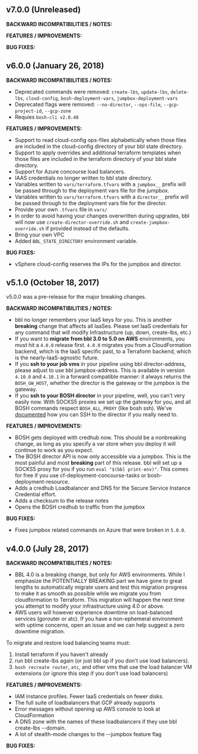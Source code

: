 ## v7.0.0 (Unreleased)

**BACKWARD INCOMPATIBILITIES / NOTES:**

**FEATURES / IMPROVEMENTS:**

**BUG FIXES:**

## v6.0.0 (January 26, 2018)

**BACKWARD INCOMPATIBILITIES / NOTES:**
* Deprecated commands were removed: `create-lbs`, `update-lbs`, `delete-lbs`, `cloud-config`, `bosh-deployment-vars`, `jumpbox-deployment-vars`
* Deprecated flags were removed: `--no-director`, `--ops-file`, `--gcp-project-id`, `--gcp-zone`
* Requies `bosh-cli v2.0.48`

**FEATURES / IMPROVEMENTS:**
* Support to read cloud-config ops-files alphabetically when those files are included in the cloud-config directory of your bbl state directory.
* Support to apply overrides and additional terraform templates when those files are included in the terraform directory of your bbl state directory.
* Support for Azure concourse load balancers.
* IAAS credentials no longer written to bbl state directory.
* Variables written to `vars/terraform.tfvars` with a `jumpbox__` prefix will
be passed through to the deployment vars file for the jumpbox.
* Variables written to `vars/terraform.tfvars` with a `director__` prefix will
be passed through to the deployment vars file for the director.
* Provide your own `.tfvars` file in `vars/`
* In order to avoid having your changes overwritten during upgrades, bbl will
now use `create-director-override.sh` and `create-jumpbox-override.sh` if provided instead of the defaults.
* Bring your own VPC
* Added `BBL_STATE_DIRECTORY` environment variable.

**BUG FIXES:**
* vSphere cloud-config reserves the IPs for the jumpbox and director.


## v5.1.0 (October 18, 2017)
v5.0.0 was a pre-release for the major breaking changes.

**BACKWARD INCOMPATIBILITIES / NOTES:**
* bbl no longer remembers your IaaS keys for you. This is another **breaking**
change that affects all IaaSes. Please set IaaS credentials for any command
that will modify Infrastructure (up, down, create-lbs, etc.)
* If you want to **migrate from bbl 3.0 to 5.0 on AWS** environments, you must hit a
`4.0.0` release first. `4.0.0` migrates you from a CloudFormation backend, which is the
IaaS specific past, to a Terraform backend, which is the nearly-IaaS-agnostic future.
* If you **ssh to your job vms** in your pipeline using bbl director-address, please
adjust to use bbl jumpbox-address. This is available in version `4.10.0` and `4.10.1`
in a forward compatible manner: it always returns the `BOSH_GW_HOST`, whether the
director is the gateway or the jumpbox is the gateway.
* If you **ssh to your BOSH director** in your pipeline, well, you can't very easily
now. With SOCKS5 proxies we set up the gateway for you, and all BOSH commands
respect `BOSH_ALL_PROXY` (like bosh ssh).
We've [documented](https://github.com/cloudfoundry/bosh-bootloader/blob/master/docs/howto-ssh.md)
how you can SSH to the director if you really need to.

**FEATURES / IMPROVEMENTS:**
* BOSH gets deployed with credhub now. This should be a nonbreaking change,
as long as you specify a var store when you deploy it will continue to work as you expect.
* The BOSH director API is now only accessible via a jumpbox. This is the most
painful and most **breaking** part of this release. bbl will set up a SOCKS5 proxy
for you if you run `eval "$(bbl print-env)"`. This comes for free if you use
cf-deployment-concourse-tasks or bosh-deployment-resource.
* Adds a credhub Loadbalancer and DNS for the Secure Service Instance Credential effort.
* Adds a checksum to the release notes
* Opens the BOSH credhub to traffic from the jumpbox

**BUG FIXES:**
* Fixes jumpbox related commands on Azure that were broken in `5.0.0`.


## v4.0.0 (July 28, 2017)

**BACKWARD INCOMPATIBILITIES / NOTES:**
* BBL 4.0 is a breaking change, but only for AWS environments. While I emphasize
the POTENTIALLY BREAKING part we have gone to great lengths to automatically
migrate users and test this migration progress to make it as smooth as possible
while we migrate you from cloudformation to Terraform. This migration will happen
the next time you attempt to modify your infrastructure using 4.0 or above.
* AWS users will however experience downtime on load-balanced services (gorouter
or atc). If you have a non-ephemeral environment with uptime concerns, open an
issue and we can help suggest a zero downtime migration.

To migrate and restore load balancing teams must:
1. Install terraform if you haven't already
1. run bbl create-lbs again (or just bbl up if you don't use load balancers).
1. `bosh recreate router`, `atc`, and other vms that use the load balancer VM extensions (or ignore this step if you don't use load balancers)

**FEATURES / IMPROVEMENTS:**
* IAM instance profiles. Fewer IaaS credentials on fewer disks.
* The full suite of loadbalancers that GCP already supports
* Error messages without opening up AWS console to look at CloudFormation
* A DNS zone with the names of these loadbalancers if they use bbl create-lbs --domain.
* A lot of stealth-mode changes to the --jumpbox feature flag

**BUG FIXES:**

